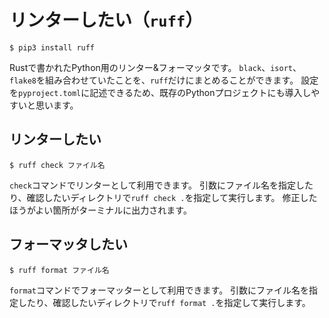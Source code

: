 # リンターしたい（``ruff``）

```console
$ pip3 install ruff
```

Rustで書かれたPython用のリンター&フォーマッタです。
``black``、``isort``、``flake8``を組み合わせていたことを、``ruff``だけにまとめることができます。
設定を``pyproject.toml``に記述できるため、既存のPythonプロジェクトにも導入しやすいと思います。

## リンターしたい

```console
$ ruff check ファイル名
```

``check``コマンドでリンターとして利用できます。
引数にファイル名を指定したり、確認したいディレクトリで``ruff check .``を指定して実行します。
修正したほうがよい箇所がターミナルに出力されます。

## フォーマッタしたい

```console
$ ruff format ファイル名
```

``format``コマンドでフォーマッターとして利用できます。
引数にファイル名を指定したり、確認したいディレクトリで``ruff format .``を指定して実行します。
